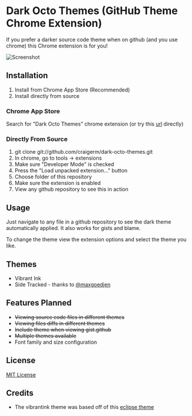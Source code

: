 Dark Octo Themes (GitHub Theme Chrome Extension)
====

If you prefer a darker source code theme when on github (and you use chrome)
this Chrome extension is for you!

![Screenshot](https://raw.github.com/craigerm/dark-octo-themes/master/src/images/example.png)

Installation
------------

1. Install from Chrome App Store (Recommended)
2. Install directly from source

### Chrome App Store
Search for "Dark Octo Themes" chrome extension
(or try this [url](https://chrome.google.com/webstore/detail/iahjlgmjhgemeebaflejbgfpojahcnng) directly)

### Directly From Source
1. git clone git://github.com/craigerm/dark-octo-themes.git
2. In chrome, go to tools -> extensions
3. Make sure "Developer Mode" is checked
4. Press the "Load unpacked extension..." button
5. Choose folder of this repository
6. Make sure the extension is enabled
7. View any github repository to see this in action

Usage
-----
Just navigate to any file in a github repository to see the dark theme
automatically applied. It also works for gists and blame.

To change the theme view the extension options and select the theme you like.

Themes
------
* Vibrant Ink
* Side Tracked - thanks to [@maxgoedjen](https://github.com/maxgoedjen)

Features Planned
---------------
* <del>Viewing source code files in different themes</del>
* <del>Viewing files diffs in different themes</del>
* <del>Include theme when viewing gist.github</del>
* <del>Multiple themes available</del>
* Font family and size configuration

License
-------
[MIT
License](https://github.com/craigerm/dark-octo-themes/blob/master/LICENSE.md)

Credits
-----
* The vibrantink theme was based off of this [eclipse theme](http://www.eclipsecolorthemes.org/?view=theme&id=3)

